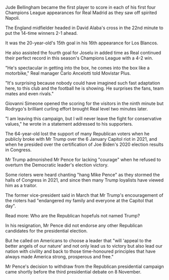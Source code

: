 Jude Bellingham became the first player to score in each of his first four Champions League appearances for Real Madrid as they saw off spirited Napoli.

The England midfielder headed in David Alaba's cross in the 22nd minute to put the 14-time winners 2-1 ahead.

It was the 20-year-old's 15th goal in his 16th appearance for Los Blancos.

He also assisted the fourth goal for Joselu in added time as Real continued their perfect record in this season's Champions League with a 4-2 win.

"He's spectacular in getting into the box, he comes into the box like a motorbike," Real manager Carlo Ancelotti told Movistar Plus.

"It's surprising because nobody could have imagined such fast adaptation here, to this club and the football he is showing. He surprises the fans, team mates and even rivals."

Giovanni Simeone opened the scoring for the visitors in the ninth minute but Rodrygo's brilliant curling effort brought Real level two minutes later.

"I am leaving this campaign, but I will never leave the fight for conservative values," he wrote in a statement addressed to his supporters.

The 64-year-old lost the support of many Republican voters when he publicly broke with Mr Trump over the 6 January Capitol riot in 2021, and when he presided over the certification of Joe Biden's 2020 election results in Congress.

Mr Trump admonished Mr Pence for lacking "courage" when he refused to overturn the Democratic leader's election victory.

Some rioters were heard chanting "hang Mike Pence" as they stormed the halls of Congress in 2021, and since then many Trump loyalists have viewed him as a traitor.

The former vice-president said in March that Mr Trump's encouragement of the rioters had "endangered my family and everyone at the Capitol that day".

Read more: Who are the Republican hopefuls not named Trump?

In his resignation, Mr Pence did not endorse any other Republican candidates for the presidential election.

But he called on Americans to choose a leader that "will 'appeal to the better angels of our nature' and not only lead us to victory but also lead our nation with civility and back to those time-honoured principles that have always made America strong, prosperous and free."

Mr Pence's decision to withdraw from the Republican presidential campaign came shortly before the third presidential debate on 8 November.
